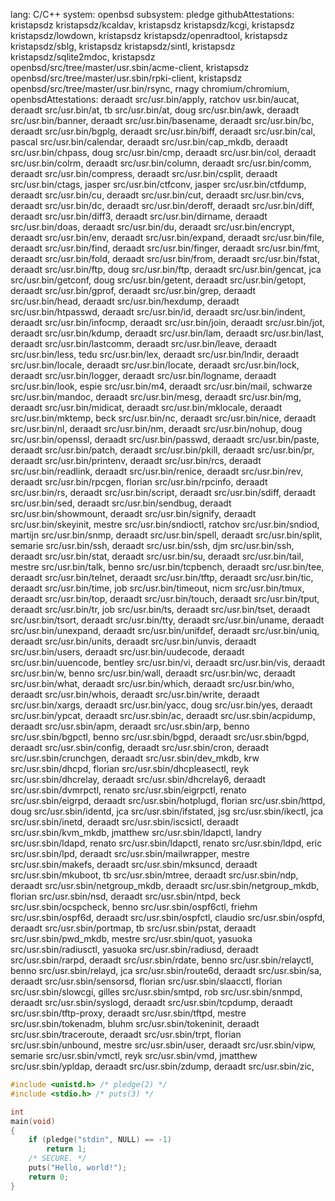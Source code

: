 lang: C/C++
system: openbsd
subsystem: pledge
githubAttestations: 
    kristapsdz kristapsdz/kcaldav,
    kristapsdz kristapsdz/kcgi,
    kristapsdz kristapsdz/lowdown,
    kristapsdz kristapsdz/openradtool,
    kristapsdz kristapsdz/sblg,
    kristapsdz kristapsdz/sintl,
    kristapsdz kristapsdz/sqlite2mdoc,
    kristapsdz openbsd/src/tree/master/usr.sbin/acme-client,
    kristapsdz openbsd/src/tree/master/usr.sbin/rpki-client,
    kristapsdz openbsd/src/tree/master/usr.bin/rsync,
    rnagy chromium/chromium,
openbsdAttestations:
    deraadt src/usr.bin/apply,
    ratchov usr.bin/aucat,
    deraadt src/usr.bin/at,
    tb src/usr.bin/at,
    doug src/usr.bin/awk,
    deraadt src/usr.bin/banner,
    deraadt src/usr.bin/basename,
    deraadt src/usr.bin/bc,
    deraadt src/usr.bin/bgplg,
    deraadt src/usr.bin/biff,
    deraadt src/usr.bin/cal,
    pascal src/usr.bin/calendar,
    deraadt src/usr.bin/cap_mkdb,
    deraadt src/usr.bin/chpass,
    doug src/usr.bin/cmp,
    deraadt src/usr.bin/col,
    deraadt src/usr.bin/colrm,
    deraadt src/usr.bin/column,
    deraadt src/usr.bin/comm,
    deraadt src/usr.bin/compress,
    deraadt src/usr.bin/csplit,
    deraadt src/usr.bin/ctags,
    jasper src/usr.bin/ctfconv,
    jasper src/usr.bin/ctfdump,
    deraadt src/usr.bin/cu,
    deraadt src/usr.bin/cut,
    deraadt src/usr.bin/cvs,
    deraadt src/usr.bin/dc,
    deraadt src/usr.bin/deroff,
    deraadt src/usr.bin/diff,
    deraadt src/usr.bin/diff3,
    deraadt src/usr.bin/dirname,
    deraadt src/usr.bin/doas,
    deraadt src/usr.bin/du,
    deraadt src/usr.bin/encrypt,
    deraadt src/usr.bin/env,
    deraadt src/usr.bin/expand,
    deraadt src/usr.bin/file,
    deraadt src/usr.bin/find,
    deraadt src/usr.bin/finger,
    deraadt src/usr.bin/fmt,
    deraadt src/usr.bin/fold,
    deraadt src/usr.bin/from,
    deraadt src/usr.bin/fstat,
    deraadt src/usr.bin/ftp,
    doug src/usr.bin/ftp,
    deraadt src/usr.bin/gencat,
    jca src/usr.bin/getconf,
    doug src/usr.bin/getent,
    deraadt src/usr.bin/getopt,
    deraadt src/usr.bin/gprof,
    deraadt src/usr.bin/grep,
    deraadt src/usr.bin/head,
    deraadt src/usr.bin/hexdump,
    deraadt src/usr.bin/htpasswd,
    deraadt src/usr.bin/id,
    deraadt src/usr.bin/indent,
    deraadt src/usr.bin/infocmp,
    deraadt src/usr.bin/join,
    deraadt src/usr.bin/jot,
    deraadt src/usr.bin/kdump,
    deraadt src/usr.bin/lam,
    deraadt src/usr.bin/last,
    deraadt src/usr.bin/lastcomm,
    deraadt src/usr.bin/leave,
    deraadt src/usr.bin/less,
    tedu src/usr.bin/lex,
    deraadt src/usr.bin/lndir,
    deraadt src/usr.bin/locale,
    deraadt src/usr.bin/locate,
    deraadt src/usr.bin/lock,
    deraadt src/usr.bin/logger,
    deraadt src/usr.bin/logname,
    deraadt src/usr.bin/look,
    espie src/usr.bin/m4,
    deraadt src/usr.bin/mail,
    schwarze src/usr.bin/mandoc,
    deraadt src/usr.bin/mesg,
    deraadt src/usr.bin/mg,
    deraadt src/usr.bin/midicat,
    deraadt src/usr.bin/mklocale,
    deraadt src/usr.bin/mktemp,
    beck src/usr.bin/nc,
    deraadt src/usr.bin/nice,
    deraadt src/usr.bin/nl,
    deraadt src/usr.bin/nm,
    deraadt src/usr.bin/nohup,
    doug src/usr.bin/openssl,
    deraadt src/usr.bin/passwd,
    deraadt src/usr.bin/paste,
    deraadt src/usr.bin/patch,
    deraadt src/usr.bin/pkill,
    deraadt src/usr.bin/pr,
    deraadt src/usr.bin/printenv,
    deraadt src/usr.bin/rcs,
    deraadt src/usr.bin/readlink,
    deraadt src/usr.bin/renice,
    deraadt src/usr.bin/rev,
    deraadt src/usr.bin/rpcgen,
    florian src/usr.bin/rpcinfo,
    deraadt src/usr.bin/rs,
    deraadt src/usr.bin/script,
    deraadt src/usr.bin/sdiff,
    deraadt src/usr.bin/sed,
    deraadt src/usr.bin/sendbug,
    deraadt src/usr.bin/showmount,
    deraadt src/usr.bin/signify,
    deraadt src/usr.bin/skeyinit,
    mestre src/usr.bin/sndioctl,
    ratchov src/usr.bin/sndiod,
    martijn src/usr.bin/snmp,
    deraadt src/usr.bin/spell,
    deraadt src/usr.bin/split,
    semarie src/usr.bin/ssh,
    deraadt src/usr.bin/ssh,
    djm src/usr.bin/ssh,
    deraadt src/usr.bin/stat,
    deraadt src/usr.bin/su,
    deraadt src/usr.bin/tail,
    mestre src/usr.bin/talk,
    benno src/usr.bin/tcpbench,
    deraadt src/usr.bin/tee,
    deraadt src/usr.bin/telnet,
    deraadt src/usr.bin/tftp,
    deraadt src/usr.bin/tic,
    deraadt src/usr.bin/time,
    job src/usr.bin/timeout,
    nicm src/usr.bin/tmux,
    deraadt src/usr.bin/top,
    deraadt src/usr.bin/touch,
    deraadt src/usr.bin/tput,
    deraadt src/usr.bin/tr,
    job src/usr.bin/ts,
    deraadt src/usr.bin/tset,
    deraadt src/usr.bin/tsort,
    deraadt src/usr.bin/tty,
    deraadt src/usr.bin/uname,
    deraadt src/usr.bin/unexpand,
    deraadt src/usr.bin/unifdef,
    deraadt src/usr.bin/uniq,
    deraadt src/usr.bin/units,
    deraadt src/usr.bin/unvis,
    deraadt src/usr.bin/users,
    deraadt src/usr.bin/uudecode,
    deraadt src/usr.bin/uuencode,
    bentley src/usr.bin/vi,
    deraadt src/usr.bin/vis,
    deraadt src/usr.bin/w,
    benno src/usr.bin/wall,
    deraadt src/usr.bin/wc,
    deraadt src/usr.bin/what,
    deraadt src/usr.bin/which,
    deraadt src/usr.bin/who,
    deraadt src/usr.bin/whois,
    deraadt src/usr.bin/write,
    deraadt src/usr.bin/xargs,
    deraadt src/usr.bin/yacc,
    doug src/usr.bin/yes,
    deraadt src/usr.bin/ypcat,
    deraadt src/usr.sbin/ac,
    deraadt src/usr.sbin/acpidump,
    deraadt src/usr.sbin/apm,
    deraadt src/usr.sbin/arp,
    benno src/usr.sbin/bgpctl,
    benno src/usr.sbin/bgpd,
    deraadt src/usr.sbin/bgpd,
    deraadt src/usr.sbin/config,
    deraadt src/usr.sbin/cron,
    deraadt src/usr.sbin/crunchgen,
    deraadt src/usr.sbin/dev_mkdb,
    krw src/usr.sbin/dhcpd,
    florian src/usr.sbin/dhcpleasectl,
    reyk src/usr.sbin/dhcrelay,
    deraadt src/usr.sbin/dhcrelay6,
    deraadt src/usr.sbin/dvmrpctl,
    renato src/usr.sbin/eigrpctl,
    renato src/usr.sbin/eigrpd,
    deraadt src/usr.sbin/hotplugd,
    florian src/usr.sbin/httpd,
    doug src/usr.sbin/identd,
    jca src/usr.sbin/ifstated,
    jsg src/usr.sbin/ikectl,
    jca src/usr.sbin/inetd,
    deraadt src/usr.sbin/iscsictl,
    deraadt src/usr.sbin/kvm_mkdb,
    jmatthew src/usr.sbin/ldapctl,
    landry src/usr.sbin/ldapd,
    renato src/usr.sbin/ldapctl,
    renato src/usr.sbin/ldpd,
    eric src/usr.sbin/lpd,
    deraadt src/usr.sbin/mailwrapper,
    mestre src/usr.sbin/makefs,
    deraadt src/usr.sbin/mksuncd,
    deraadt src/usr.sbin/mkuboot,
    tb src/usr.sbin/mtree,
    deraadt src/usr.sbin/ndp,
    deraadt src/usr.sbin/netgroup_mkdb,
    deraadt src/usr.sbin/netgroup_mkdb,
    florian src/usr.sbin/nsd,
    deraadt src/usr.sbin/ntpd,
    beck src/usr.sbin/ocspcheck,
    benno src/usr.sbin/ospf6ctl,
    friehm src/usr.sbin/ospf6d,
    deraadt src/usr.sbin/ospfctl,
    claudio src/usr.sbin/ospfd,
    deraadt src/usr.sbin/portmap,
    tb src/usr.sbin/pstat,
    deraadt src/usr.sbin/pwd_mkdb,
    mestre src/usr.sbin/quot,
    yasuoka src/usr.sbin/radiusctl,
    yasuoka src/usr.sbin/radiusd,
    deraadt src/usr.sbin/rarpd,
    deraadt src/usr.sbin/rdate,
    benno src/usr.sbin/relayctl,
    benno src/usr.sbin/relayd,
    jca src/usr.sbin/route6d,
    deraadt src/usr.sbin/sa,
    deraadt src/usr.sbin/sensorsd,
    florian src/usr.sbin/slaacctl,
    florian src/usr.sbin/slowcgi,
    gilles src/usr.sbin/smtpd,
    rob src/usr.sbin/snmpd,
    deraadt src/usr.sbin/syslogd,
    deraadt src/usr.sbin/tcpdump,
    deraadt src/usr.sbin/tftp-proxy,
    deraadt src/usr.sbin/tftpd,
    mestre src/usr.sbin/tokenadm,
    bluhm src/usr.sbin/tokeninit,
    deraadt src/usr.sbin/traceroute,
    deraadt src/usr.sbin/trpt,
    florian src/usr.sbin/unbound,
    mestre src/usr.sbin/user,
    deraadt src/usr.sbin/vipw,
    semarie src/usr.sbin/vmctl,
    reyk src/usr.sbin/vmd,
    jmatthew src/usr.sbin/ypldap,
    deraadt src/usr.sbin/zdump,
    deraadt src/usr.sbin/zic,

```c
#include <unistd.h> /* pledge(2) */
#include <stdio.h> /* puts(3) */

int
main(void)
{
	if (pledge("stdin", NULL) == -1)
		return 1;
	/* SECURE. */
	puts("Hello, world!");
	return 0;
}
```
